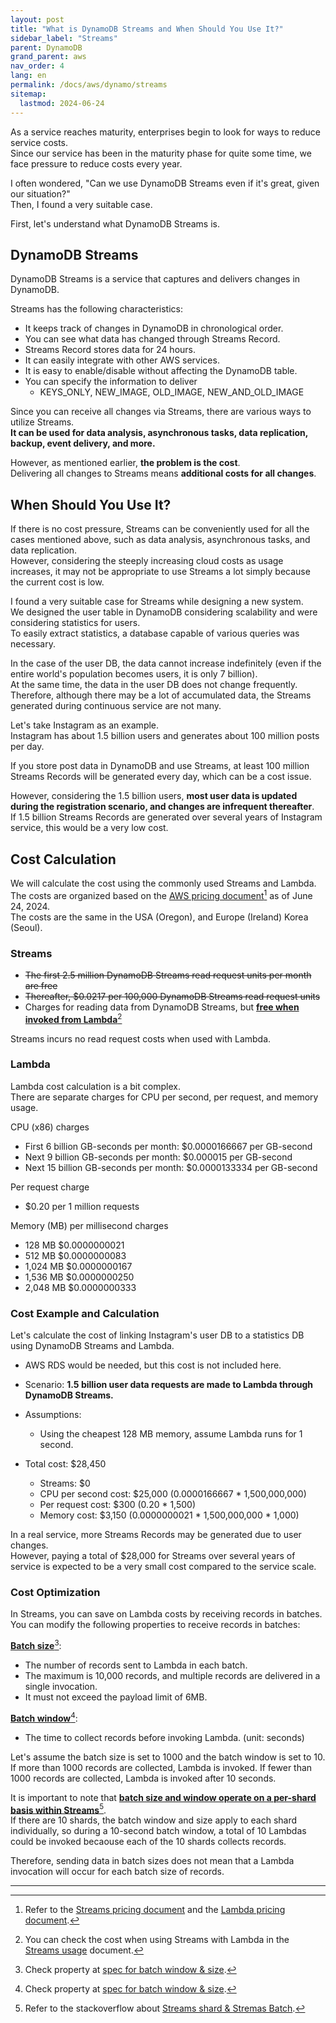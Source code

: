 ```yaml
---
layout: post
title: "What is DynamoDB Streams and When Should You Use It?"
sidebar_label: "Streams"
parent: DynamoDB
grand_parent: aws
nav_order: 4
lang: en
permalink: /docs/aws/dynamo/streams
sitemap:
  lastmod: 2024-06-24
---
```


As a service reaches maturity, enterprises begin to look for ways to reduce service costs.  
Since our service has been in the maturity phase for quite some time, we face pressure to reduce costs every year.

I often wondered, "Can we use DynamoDB Streams even if it's great, given our situation?"  
Then, I found a very suitable case.

First, let's understand what DynamoDB Streams is.


## DynamoDB Streams

DynamoDB Streams is a service that captures and delivers changes in DynamoDB.

Streams has the following characteristics:
- It keeps track of changes in DynamoDB in chronological order.
- You can see what data has changed through Streams Record.
- Streams Record stores data for 24 hours.
- It can easily integrate with other AWS services.
- It is easy to enable/disable without affecting the DynamoDB table.
- You can specify the information to deliver
  - KEYS_ONLY, NEW_IMAGE, OLD_IMAGE, NEW_AND_OLD_IMAGE

Since you can receive all changes via Streams, there are various ways to utilize Streams.  
**It can be used for data analysis, asynchronous tasks, data replication, backup, event delivery, and more.**

However, as mentioned earlier, **the problem is the cost**.  
Delivering all changes to Streams means **additional costs for all changes**.


## When Should You Use It?

If there is no cost pressure, Streams can be conveniently used for all the cases mentioned above, such as data analysis, asynchronous tasks, and data replication.  
However, considering the steeply increasing cloud costs as usage increases, it may not be appropriate to use Streams a lot simply because the current cost is low.

I found a very suitable case for Streams while designing a new system.  
We designed the user table in DynamoDB considering scalability and were considering statistics for users.  
To easily extract statistics, a database capable of various queries was necessary.

In the case of the user DB, the data cannot increase indefinitely (even if the entire world's population becomes users, it is only 7 billion).  
At the same time, the data in the user DB does not change frequently.  
Therefore, although there may be a lot of accumulated data, the Streams generated during continuous service are not many.


Let's take Instagram as an example.  
Instagram has about 1.5 billion users and generates about 100 million posts per day.

If you store post data in DynamoDB and use Streams, at least 100 million Streams Records will be generated every day, which can be a cost issue.

However, considering the 1.5 billion users, **most user data is updated during the registration scenario, and changes are infrequent thereafter**.  
If 1.5 billion Streams Records are generated over several years of Instagram service, this would be a very low cost.


## Cost Calculation

We will calculate the cost using the commonly used Streams and Lambda.  
The costs are organized based on the <u>AWS pricing document</u>[^1] as of June 24, 2024.  
The costs are the same in the USA (Oregon), and Europe (Ireland) Korea (Seoul).

### Streams

- ~~The first 2.5 million DynamoDB Streams read request units per month are free~~
- ~~Thereafter, $0.0217 per 100,000 DynamoDB Streams read request units~~
- Charges for reading data from DynamoDB Streams, but **<u>free when invoked from Lambda</u>**[^2]

Streams incurs no read request costs when used with Lambda.

### Lambda

Lambda cost calculation is a bit complex.  
There are separate charges for CPU per second, per request, and memory usage.

CPU (x86) charges
- First 6 billion GB-seconds per month: $0.0000166667 per GB-second
- Next 9 billion GB-seconds per month:  $0.000015 per GB-second
- Next 15 billion GB-seconds per month: $0.0000133334 per GB-second

Per request charge
- $0.20 per 1 million requests

Memory (MB) per millisecond charges
- 128 MB    $0.0000000021
- 512 MB    $0.0000000083
- 1,024 MB  $0.0000000167
- 1,536 MB  $0.0000000250
- 2,048 MB  $0.0000000333


### Cost Example and Calculation

Let's calculate the cost of linking Instagram's user DB to a statistics DB using DynamoDB Streams and Lambda.
- AWS RDS would be needed, but this cost is not included here.

- Scenario: **1.5 billion user data requests are made to Lambda through DynamoDB Streams.**
- Assumptions:
  - Using the cheapest 128 MB memory, assume Lambda runs for 1 second.

- Total cost: $28,450
  - Streams: $0
  - CPU per second cost: $25,000 (0.0000166667 * 1,500,000,000)
  - Per request cost: $300 (0.20 * 1,500)
  - Memory cost: $3,150 (0.0000000021 * 1,500,000,000 * 1,000)

In a real service, more Streams Records may be generated due to user changes.  
However, paying a total of $28,000 for Streams over several years of service is expected to be a very small cost compared to the service scale.


### Cost Optimization

In Streams, you can save on Lambda costs by receiving records in batches.  
You can modify the following properties to receive records in batches:

**<u>Batch size</u>**[^3]:  
- The number of records sent to Lambda in each batch.
- The maximum is 10,000 records, and multiple records are delivered in a single invocation.
- It must not exceed the payload limit of 6MB.

**<u>Batch window</u>**[^3]:  
- The time to collect records before invoking Lambda. (unit: seconds)

Let's assume the batch size is set to 1000 and the batch window is set to 10.  
If more than 1000 records are collected, Lambda is invoked. If fewer than 1000 records are collected, Lambda is invoked after 10 seconds.

It is important to note that **<u>batch size and window operate on a per-shard basis within Streams</u>**[^4].  
If there are 10 shards, the batch window and size apply to each shard individually, so during a 10-second batch window,  a total of 10 Lambdas could be invoked  becaouse each of the 10 shards collects records.

Therefore, sending data in batch sizes does not mean that a Lambda invocation will occur for each batch size of records.


---

[^1]: Refer to the [Streams pricing document](https://aws.amazon.com/dynamodb/pricing/provisioned/) and the [Lambda pricing document](https://aws.amazon.com/lambda/pricing/).
[^2]: You can check the cost when using Streams with Lambda in the [Streams usage](https://docs.aws.amazon.com/amazondynamodb/latest/developerguide/CostOptimization_StreamsUsage.html) document.
[^3]: Check property at [spec for batch window & size](https://docs.aws.amazon.com/lambda/latest/dg/with-ddb.html#services-dynamodb-eventsourcemapping).
[^4]: Refer to the stackoverflow about [Streams shard & Stremas Batch](https://stackoverflow.com/questions/75448464/dynamodb-streams-small-number-of-items-per-batch).  